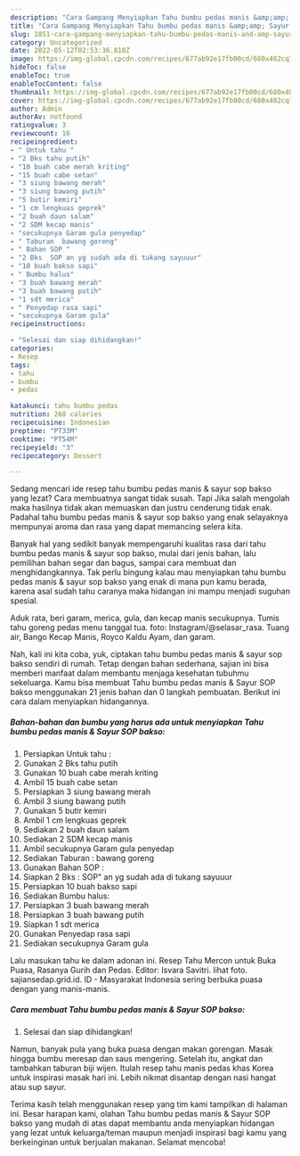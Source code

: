 ```yaml
---
description: "Cara Gampang Menyiapkan Tahu bumbu pedas manis &amp;amp; Sayur SOP baksoAnti Ribet"
title: "Cara Gampang Menyiapkan Tahu bumbu pedas manis &amp;amp; Sayur SOP baksoAnti Ribet"
slug: 1851-cara-gampang-menyiapkan-tahu-bumbu-pedas-manis-and-amp-sayur-sop-baksoanti-ribet
category: Uncategorized
date: 2022-05-12T02:53:36.818Z
image: https://img-global.cpcdn.com/recipes/677ab92e17fb00cd/680x482cq70/tahu-bumbu-pedas-manis-sayur-sop-bakso-foto-resep-utama.jpg
hideToc: false
enableToc: true
enableTocContent: false
thumbnail: https://img-global.cpcdn.com/recipes/677ab92e17fb00cd/680x482cq70/tahu-bumbu-pedas-manis-sayur-sop-bakso-foto-resep-utama.jpg
cover: https://img-global.cpcdn.com/recipes/677ab92e17fb00cd/680x482cq70/tahu-bumbu-pedas-manis-sayur-sop-bakso-foto-resep-utama.jpg
author: Admin
authorAv: notfound
ratingvalue: 3
reviewcount: 16
recipeingredient:
- " Untuk tahu "
- "2 Bks tahu putih"
- "10 buah cabe merah kriting"
- "15 buah cabe setan"
- "3 siung bawang merah"
- "3 siung bawang putih"
- "5 butir kemiri"
- "1 cm lengkuas geprek"
- "2 buah daun salam"
- "2 SDM kecap manis"
- "secukupnya Garam gula penyedap"
- " Taburan  bawang goreng"
- " Bahan SOP "
- "2 Bks  SOP an yg sudah ada di tukang sayuuur"
- "10 buah bakso sapi"
- " Bumbu halus"
- "3 buah bawang merah"
- "3 buah bawang putih"
- "1 sdt merica"
- " Penyedap rasa sapi"
- "secukupnya Garam gula"
recipeinstructions:

- "Selesai dan siap dihidangkan!"
categories:
- Resep
tags:
- tahu
- bumbu
- pedas

katakunci: tahu bumbu pedas 
nutrition: 268 calories
recipecuisine: Indonesian
preptime: "PT33M"
cooktime: "PT54M"
recipeyield: "3"
recipecategory: Dessert

---
```



Sedang mencari ide resep tahu bumbu pedas manis &amp; sayur sop bakso yang lezat? Cara membuatnya sangat tidak susah. Tapi Jika salah mengolah maka hasilnya tidak akan memuaskan dan justru cenderung tidak enak. Padahal tahu bumbu pedas manis &amp; sayur sop bakso yang enak selayaknya mempunyai aroma dan rasa yang dapat memancing selera kita.


Banyak hal yang sedikit banyak mempengaruhi kualitas rasa dari tahu bumbu pedas manis &amp; sayur sop bakso, mulai dari jenis bahan, lalu pemilihan bahan segar dan bagus, sampai cara membuat dan menghidangkannya. Tak perlu bingung kalau mau menyiapkan tahu bumbu pedas manis &amp; sayur sop bakso yang enak di mana pun kamu berada, karena asal sudah tahu caranya maka hidangan ini mampu menjadi suguhan spesial.

Aduk rata, beri garam, merica, gula, dan kecap manis secukupnya. Tumis tahu goreng pedas menu tanggal tua. foto: Instagram/@selasar_rasa. Tuang air, Bango Kecap Manis, Royco Kaldu Ayam, dan garam.


Nah, kali ini kita coba, yuk, ciptakan tahu bumbu pedas manis &amp; sayur sop bakso sendiri di rumah. Tetap dengan bahan sederhana, sajian ini bisa memberi manfaat dalam membantu menjaga kesehatan tubuhmu sekeluarga. Kamu bisa membuat Tahu bumbu pedas manis &amp; Sayur SOP bakso menggunakan 21 jenis bahan dan 0 langkah pembuatan. Berikut ini cara dalam menyiapkan hidangannya.

<!--inarticleads1-->

##### Bahan-bahan dan bumbu yang harus ada untuk menyiapkan Tahu bumbu pedas manis &amp; Sayur SOP bakso:

1. Persiapkan  Untuk tahu :
1. Gunakan 2 Bks tahu putih
1. Gunakan 10 buah cabe merah kriting
1. Ambil 15 buah cabe setan
1. Persiapkan 3 siung bawang merah
1. Ambil 3 siung bawang putih
1. Gunakan 5 butir kemiri
1. Ambil 1 cm lengkuas geprek
1. Sediakan 2 buah daun salam
1. Sediakan 2 SDM kecap manis
1. Ambil secukupnya Garam gula penyedap
1. Sediakan  Taburan : bawang goreng
1. Gunakan  Bahan SOP :
1. Siapkan 2 Bks : SOP&#34; an yg sudah ada di tukang sayuuur
1. Persiapkan 10 buah bakso sapi
1. Sediakan  Bumbu halus:
1. Persiapkan 3 buah bawang merah
1. Persiapkan 3 buah bawang putih
1. Siapkan 1 sdt merica
1. Gunakan  Penyedap rasa sapi
1. Sediakan secukupnya Garam gula


Lalu masukan tahu ke dalam adonan ini. Resep Tahu Mercon untuk Buka Puasa, Rasanya Gurih dan Pedas. Editor: Isvara Savitri. lihat foto. sajiansedap.grid.id. ID - Masyarakat Indonesia sering berbuka puasa dengan yang manis-manis. 

<!--inarticleads2-->

##### Cara membuat Tahu bumbu pedas manis &amp; Sayur SOP bakso:


1. Selesai dan siap dihidangkan!

Namun, banyak pula yang buka puasa dengan makan gorengan. Masak hingga bumbu meresap dan saus mengering. Setelah itu, angkat dan tambahkan taburan biji wijen. Itulah resep tahu manis pedas khas Korea untuk inspirasi masak hari ini. Lebih nikmat disantap dengan nasi hangat atau sup sayur. 

Terima kasih telah menggunakan resep yang tim kami tampilkan di halaman ini. Besar harapan kami, olahan Tahu bumbu pedas manis &amp; Sayur SOP bakso yang mudah di atas dapat membantu anda menyiapkan hidangan yang lezat untuk keluarga/teman maupun menjadi inspirasi bagi kamu yang berkeinginan untuk berjualan makanan. Selamat mencoba!
